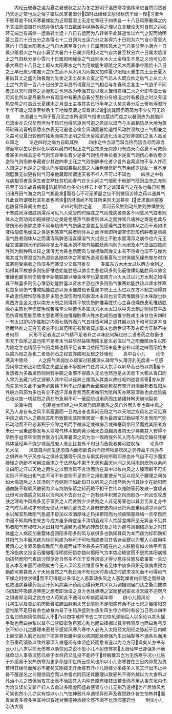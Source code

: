 <!-- { "loadSidebar": true } -->
　　内经云彼春之温为夏之暑彼秋之忿为冬之怒明乎温热寒凉循序渐进自然而然者乃天运之常也后之俗子辄以风寒暑湿分四时此缘经文脱悮秋伤于燥一叚习至今不察耳曷不曰风寒暑燥犹为近耶葢湿土无定位寄旺于四季各一十八日风寒暑燥之内不言湿而湿自在也然亦但仿洛书五数居中纵横各得之理以立言若论天时自然之运如环无端岂有甫终一运重转土运十八日五运而为八转者乎此其道惟以六气之配而始明葢三百六十日五分之各得七十二日则为五运六分之各得六十日则为六气自小雪至大寒六十日属太阳寒水之气自大寒至春分六十日属厥隂风木之气自春分至小满六十日属少隂君火之气自小满至大暑六十日属少阳相火之气自大暑至秋分六十日属太隂湿土之气自秋分至小雪六十日属阳明燥金之气此则水木火土金相生不息之义也可见冬季大寒后十八日之土即从太阳寒水之气为用故能生厥隂之风木而春季谷雨后十八日之土早已属少隂君火之所生而不从木风为同类又加仲夏少阳相火重生其土至长夏大暑后其土之盛为始极而为生金之正土矣未立夏之前气已从火既立秋之后气上从土火土之气共管一百八十日分岁之半昌所谓夏月三气相合与冬春秋之各主一气逈乎不同者正以天时自然之运而知之也岂故为牵强其说以欺人哉但君相二火之分即与湿土合司其化所以夏月暑热中有湿湿中有暑热自春分至秋分有极湿之时有极热之时又有湿热交蒸之时虽云长夏建未之月湿土主事其实已行半年之乆矣夫春分后土膏地溽湿行半年不谓之湿直至秋后土干地燥反谓之湿昔贤以讹讹其因仍苟简为不少矣可无论欤
　　热湿暑三气同于夏月见之直所谓同气相求也葢热而益之以暑则热为甚酷烁石流金亦云仅矣然但为干热已也得隂凉尚可避之若加以湿而与炎威相防尽大地为蒸笼础磉流膏虮虱悉出衣表无可避也必俟金风动而暑始退惟风动胜湿故也三气相兼之义益可见夏日较他时独永而南方正明之位天皇独密造化活泼之妙非圆机之圣人曷足以知之
　　论逆四时之病为自取其殃
　　四序之中当温而温当热而热当凉而凉当寒而寒以生以长以化以收以藏四时极正之气民物原无疴疹乃有违天而召戾不可救药者甚多内经云逆冬气则伤肾奉生者少逆春气则伤肝奉长者少逆夏气则伤心奉收者少逆秋气则伤肺奉藏者少其逆四季土旺之气则伤脾奉化者少言外自寓造物不与人忤而人自逆之也逆之之情乆而弥锢如暴戾忿恨之人始焉但觉肝气有余终岁扰乱一旦不足则尫赢无似更有何气可奉他藏耶所谓违天者不祥人不可以不知也
　　四序之中有与病相邻者善保生者宜黙杜其机如春气在头头间之气倍旺于他部气旺则血充血充则易至于溢出故春病善防其所损也多矣内经云上者下之诚知春气之在头也每日引而归诸丹田气海之内且气机虽发而吾心不可无萧瑟之应不则微用苦降之药以通其气凡此皆所谓嘿杜其机者也若俟防淋漓尚不知其所来则无具甚矣【音求鼻间窒塞也防音忸鼻间出血也】
　　论四时制胜之道
　　素问云风胜则动热胜则肿燥胜则干寒胜则浮湿胜则濡泻可见凡人感受四时偏胜之气而成病者原各不同感风气胜者则体从之而动焉如振掉揺动之类是也感热气胜者则体从之而肿焉凡痈肿之类是也此与寒伤形形伤肿之肿不同与热伤气气伤痛之意直互见感燥气胜者则体从之而干焉如津液枯涸皮毛燥湿之类是也感寒气胜者则体从之而浮焉即所谓寒伤形形伤肿者是焉感湿气胜者则体从之而濡泻焉脾恶湿喜燥湿气大过则土不胜水而濡泻之病作也六元正经又谓甚则水闭跗肿亦见土不胜水则不能外输膀胱而内则为水闭及水气泛溢四肢而外则为跗肿所以较之濡泻尤为甚也然而风与燥相隣风燥又未有不热者也湿不与燥为隣其或为寒湿或为热湿则各随其体之积累所造焉但春夏秋三时俱属风燥热惟冬时方属寒则受病者之热湿多而寒湿少又属可推矣
　　春属东方木木太过以西方金制之始得其平故怒多则伤肝惟悲始能胜怒以肺金主悲也风多则伤筋惟燥始能胜风以肺金惟燥也酸多则伤筋惟辛始能胜酸以肺金味辛也夏属南方火火太过以北方水制之始得其平故喜多则伤心惟恐始能胜喜以肾水主恐也热多则伤气惟寒始能胜热以肾水性寒也苦多则伤气惟咸始能胜苦以肾水惟咸也长夏属中央土土太过以东方木制之则得其平故思伤脾惟怒胜思肝主怒也湿伤肉惟风胜湿木主风也甘伤肉惟酸胜甘木味酸也秋属西方金金太过以南方火制之则得其平故忧伤肺惟喜胜忧心主喜也燥伤皮毛惟热胜燥心主热也辛伤皮毛惟苦胜辛火味苦也冬属北方水水太过以中央土制之则得其平故恐伤肾惟思胜恐脾主思也寒伤血惟燥胜寒火胜水也咸伤血惟甘胜咸土味甘也夫四时一有太过即以所胜制之内而七情外而六气五味皆可用之调其偏以协于和可见道本自然而然推之无穷无极总不出其范围虽有智者莫加毫末也后世识不及古反舍正路不由者何耶
　　问形不足者温之以气精不足者补之以味此何解也曰二语者药之权衡也形充于血隂之属也隂不足者本当益隂然益隂而隂未能生必温以气之阳而隂始生以阳为隂之主也精丽于气阳之属也精不足者本当益阳而阳未能生必补以隂之味而阳始生以隂为阳之基也二者皆药石之权宜亦隂阳互根之妙理也
　　真中合小儿
　　论伤寒真中隂经
　　人之阳气素弱加以房室过损腠理乆疎胃气乆薄泻利无度者一旦感受风寒之邪正如怯懦之夫盗至全不争鬭开门任其深入拱手以听命而已所以其全不发热者为多葢发热则尚有争鬬之象邪不得直入无忌也然岂是从天而下大都从胃口而入胃为五藏六府之源邪入其中可以径奔三隂而从其类以故吐呕四逆唇青等亦从胃而先见也失此不治势必腹痛下利不止渐至巻舌囊缩而死矣有魄汗淋漓而死者孤阳从外脱亦风邪为多也有全不透汗浑身青紫而死者微阳为隂所灭亦寒邪深重也此症隂霾已极以故一切猛烈之药在所急用不可一毫回防设用药而加踌躇转盻天崩地裂矣
　　论真中风
　　伤寒症太阳经之中风者乃风寒暑热之风自外而入者也真中风之风乃人身自有之风平素蕴蓄而一旦内出者也素问云阳之气以天地之疾风名之可见真中风之病乃人之数扰其阳所致数扰其阳惟房室一事为最房室过勤纵隂不走而阳气则已动动而不已必渐积于空隙之所而手微麻足或微痹舌或微蹇风信已至而扰其阳者方未已一旦乗虚横发与大块噫气林木振向黄沙蔽天白浪翻海者初无少异矣其人安得不卒倒乎迨至卒倒而世医方引风寒暑湿之风为治一悮再悮外风入而与内风交煽任凭躯伟体坚经年不能少减而成废人者比比甚有不旬日而告毙者矣可胜叹哉
　　论真中风大法
　　风既自内而生还须自内而熄欲自内而熄何物是熄风之药养血乎风亦与之俱养补气乎风亦与之俱补实腠理乎风亦与俱实将何所取耶养血补气自不可少而实腠理之药断不可用进而求之于法然后不患于无药也葢天地间之风得雨则熄所以素问又曰阳之汗以天地之雨名之以雨治风不言治而治在其中以故内风之人腠理断不可实实则汗不能出也气血不可不补虚则不足供汗之用也要使元气足以拒风于腠理之间务如大病退后之人饮汤则汗食粥则汗如此旬日以听风之自熄然后为当其妙全在助阳而通血脉不取驱风散邪为义与荆防柴葛之轻药絶不相干世传以羗防等药发散一食顷者此但可治偶感之风耳以治内风不去百分之一岂有经年积累之风而取办一药且仅攻皮肤之理哉中风病多见于富贵之人而贫贱少少贫贱之人非无房室也以其劳苦奔走身中之气时为蒸动才有微无便从汗解而富贵之人身既安逸内风已炽尚图乗风纳凉沐泉饮水以解其热致阳气愈遏不舒加以浓酒厚味之热挟鬰阳而为顽痰阻塞经络一旦卒然而中漫不知病所由来古今成方虽多辨症全不清切盍观平人饮醇食煿积至无筭全不见其热者阳气有权嘿为运出耳阳气逼鬰无权势必转蒸饮食之物为痰与风相结迨发之时其体盛之人病反加重葢体盛则阳多阳多则风与痰俱多也孰知其风为本而痰为标耶孰知其阳气为本而风痰为标耶风痰为标可汗可吐而或者见其昏迷舌蹇以为邪入心脏用牛黄清心之类驱风散痰致阳气愈遏而成不治甚多夫阳遏在内之人脏腑有如火烙平素喜生冷临病又投金石覆辙相寻明哲罔悟亦独何耶阳气为本势必絶欲而不更扰其阳病根始拔然而阳气素动习惯渐近自然多不乐于安养风痰才得少息往往思及欲事畧一举动复从本及末蔓而难图矣古今无人深论及此惟善保生者见体中痰多风炽无俟病发预为絶欲可矣甚哉人于天地自然之气机日用不知也天时蒸动之时欲求凉风而不可得风气干燥之时欲求微而不可得是以多湿之人恶蒸动多风之人恶亁燥者内邪感之而益动也故湿病喜燥药而忌汗药风病喜汗药而忌燥药充其义以为调摄则居四达之衢而披襟向风起呼吸即通帝座之想者即治湿之良方也处奥隩之室而整冠振衣凛天威不违咫尺之惧者即治风之良方也人苟知此不诚可以却痰而延年耶
　　辟小儿惊风论
　　小儿初生以及童幼肌肉筋骨脏腑血脉俱未充长隂则不足阳实有余不比七尺之躯隂阳交盛惟隂不足阳有余也故身内易于生热热盛则生痰生风生惊亦所时有彼当日若以四字立名曰热痰风惊则后人不乃以四字难呼节去二字曰惊风遂贻后人以多论以其头揺手劲也而曰抽掣以其卒口禁脚挛急目邪心乱也而曰搐搦以其脊强背反也而曰角弓反张不知小儿之腠理未密易于感冐风寒凡寒中人必先入太阳经太阳经之脉起于目内眦上额交巅入脑还出别下项夹脊抵腰中是以病则筋脉牵强乃生出抽掣等不通各名而用金石重药镇坠以致外邪深入难痊间有体坚症轻而愈者遂以为竒方可误矣又方书有云小儿八岁以前无伤寒以助惊风之说不思小儿不耐伤寒初太阳经早已身强多汗筋脉牵动人事昏沉势已极于本经药又乱投不能待于经解散耳岂为无伤寒乎况小儿易于外感易于发热伤寒为更多耶是即世所云惊风也所以小儿伤寒要在三日内即愈为贵若待其经尽而解必不能矣又刚痉无汗柔痉有汗小儿刚痉少柔痉多人见其汗出不止神昏不醒遂名之曰慢惊风症而以参耆朮附药闭其腠理以致邪热不得外越以为大害所以凡治小儿之热但当攻其出表不当固其入内仲景原有桂枝法若舍而不用从事东垣内伤为治又误矣又新产妇人去血过多隂虚阳盛故感冐与小儿无别乃遂相为产后惊风尤可笑也然小儿亦实有惊以小儿气怯神弱凡卒遇怪异形声及骤然跌仆皆生惊怖其面青粪青多烦多哭其神识昏迷对面撞钟放镜全然不闻不比热邪塞窍也
　　附论小儿治法大纲
